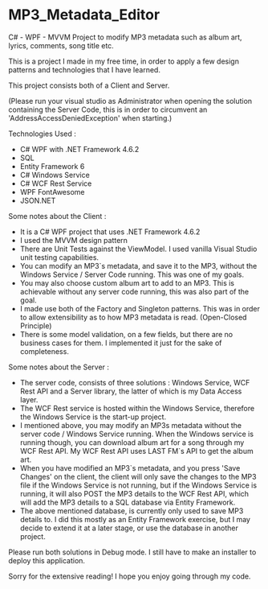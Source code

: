 # MP3_Metadata_Editor
C# - WPF - MVVM Project to modify MP3 metadata such as album art, lyrics, comments, song title etc.

This is a project I made in my free time, in order to apply a few design patterns and technologies that I have learned. 

This project consists both of a Client and Server.
 
(Please run your visual studio as Administrator when opening the solution containing the Server Code, this is in order to circumvent an 'AddressAccessDeniedException' when starting.)

Technologies Used : 

- C# WPF with .NET Framework 4.6.2
- SQL
- Entity Framework 6
- C# Windows Service
- C# WCF Rest Service
- WPF FontAwesome
- JSON.NET

Some notes about the Client : 

- It is a C# WPF project that uses .NET Framework 4.6.2
- I used the MVVM design pattern 
- There are Unit Tests against the ViewModel. I used vanilla Visual Studio unit testing capabilities.
- You can modify an MP3`s metadata, and save it to the MP3, without the Windows Service / Server Code running. This was one of my goals.
- You may also choose custom album art to add to an MP3. This is achievable without any server code running, this was also part of the goal.
- I made use both of the Factory and Singleton patterns. This was in order to allow extensibility as to how MP3 metadata is read. (Open-Closed Principle)
- There is some model validation, on a few fields, but there are no business cases for them. I implemented it just for the sake of completeness. 

Some notes about the Server : 

- The server code, consists of three solutions : Windows Service, WCF Rest API and a Server library, the latter of which is my Data Access layer.
- The WCF Rest service is hosted within the Windows Service, therefore the Windows Service is the start-up project.
- I mentioned above, you may modify an MP3s metadata without the server code / Windows Service running. When the Windows service is running though, you can download album art for a song through my WCF Rest API. My     WCF Rest API uses LAST FM`s API to get the album art. 
- When you have modified an MP3`s metadata, and you press 'Save Changes' on the client, the client will only save the changes to the MP3 file if the Windows Service is not running, but if the Windows Service is        running, it will also POST the MP3 details to the WCF Rest API, which will add the MP3 details to a SQL database via Entity Framework. 
- The above mentioned database, is currently only used to save MP3 details to. I did this mostly as an Entity Framework exercise, but I may decide to extend it at a later stage, or use the database in another          project.

Please run both solutions in Debug mode. I still have to make an installer to deploy this application. 

Sorry for the extensive reading! I hope you enjoy going through my code. 



